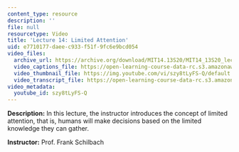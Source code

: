 ```yaml
---
content_type: resource
description: ''
file: null
resourcetype: Video
title: 'Lecture 14: Limited Attention'
uid: e7710177-daee-c933-f51f-9fc6e9bcd054
video_files:
  archive_url: https://archive.org/download/MIT14.13S20/MIT14_13S20_lec14_300k.mp4
  video_captions_file: https://open-learning-course-data-rc.s3.amazonaws.com/14-13-psychology-and-economics-spring-2020/1eb9757879c65382949f9ec211542968_szy8tLyFS-Q.vtt
  video_thumbnail_file: https://img.youtube.com/vi/szy8tLyFS-Q/default.jpg
  video_transcript_file: https://open-learning-course-data-rc.s3.amazonaws.com/14-13-psychology-and-economics-spring-2020/a6d4988ca662c41be027003a80843c59_szy8tLyFS-Q.pdf
video_metadata:
  youtube_id: szy8tLyFS-Q
---
```


**Description:** In this lecture, the instructor introduces the concept of limited attention, that is, humans will make decisions based on the limited knowledge they can gather.

**Instructor:** Prof. Frank Schilbach